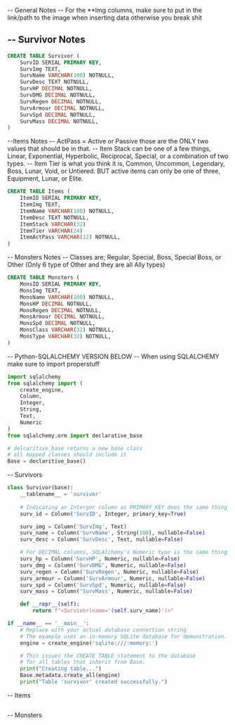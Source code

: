 -- General Notes
-- For the **Img columns, make sure to put in the link/path to the image when inserting data otherwise you break shit

-- Survivor Notes
-- 

```sql
CREATE TABLE Survivor (
    SurvID SERIAL PRIMARY KEY,
    SurvImg TEXT,
    SurvName VARCHAR(100) NOTNULL,
    SurvDesc TEXT NOTNULL,
    SurvHP DECIMAL NOTNULL,
    SurvDMG DECIMAL NOTNULL,
    SurvRegen DECIMAL NOTNULL,
    SurvArmour DECIMAL NOTNULL,
    SurvSpd DECIMAL NOTNULL,
    SurvMass DECIMAL NOTNULL,
)
```

--Items Notes
-- ActPass = Active or Passive those are the ONLY two values that should be in that.
-- Item Stack can be one of a few things, Linear, Exponential, Hyperbolic, Reciprocal, Special, or a combination of two types.
-- Item Tier is what you think it is, Common, Uncommon, Legendary, Boss, Lunar, Void, or Untiered. BUT active items can only be one of three, Equipment, Lunar, or Elite.

```sql
CREATE TABLE Items (
    ItemID SERIAL PRIMARY KEY,
    ItemImg TEXT,
    ItemName VARCHAR(100) NOTNULL,
    ItemDesc TEXT NOTNULL,
    ItemStack VARCHAR(32)
    ItemTier VARCHAR(24)
    ItemActPass VARCHAR(12) NOTNULL,
)
```
-- Monsters Notes
-- Classes are; Regular, Special, Boss, Special Boss, or Other (Only 6 type of Other and they are all Ally types)

```sql
CREATE TABLE Monsters (
    MonsID SERIAL PRIMARY KEY,
    MonsImg TEXT,
    MonsName VARCHAR(100) NOTNULL,
    MonsHP DECIMAL NOTNULL,
    MonsRegen DECIMAL NOTNULL,
    MonsArmour DECIMAL NOTNULL,
    MonsSpd DECIMAL NOTNULL,
    MonsClass VARCHAR(32) NOTNULL,
    MonsType VARCHAR(32) NOTNULL,
)
```


-- Python-SQLALCHEMY VERSION BELOW
-- When using SQLALCHEMY make sure to import properstuff
```python
import sqlalchemy
from sqlalchemy import (
    create_engine,
    Column,
    Integer,
    String,
    Text,
    Numeric
)
from sqlalchemy.orm import declarative_base

# delcaritive_base returns a new base class
# all mapped classes should include it
Base = declaritive_base()
```


-- Survivors

```python
class Survivor(base):
    __tablename__ = 'survivor'
    
    # Indicating an Interger column as PRIMARY_KEY does the same thing as SERIAL in SQL
    surv_id = Column('SurvID', Integer, primary_key=True)

    surv_img = Column('SurvImg', Text)
    surv_name = Column('SurvName', String(100), nullable=False)
    surv_desc = Column('SurvDesc', Text, nullable=False)

    # For DECIMAL columns, SQLAlchemy's Numeric type is the same thing
    surv_hp = Column('SurvHP', Numeric, nullable=False)
    surv_dmg = Column('SurvDMG', Numeric, nullable=False)
    surv_regen = Column('SurvRegen', Numeric, nullable=False)
    surv_armour = Column('SurvArmour', Numeric, nullable=False)
    surv_spd = Column('SurvSpd', Numeric, nullable=False)
    surv_mass = Column('SurvMass', Numeric, nullable=False)

    def __repr__(self):
        return f"<Survivor(name='{self.surv_name}')>"

if __name__ == '__main__':
    # Replace with your actual database connection string
    # The example uses an in-memory SQLite database for demonstration.
    engine = create_engine('sqlite:///:memory:')

    # This issues the CREATE TABLE statement to the database
    # for all tables that inherit from Base.
    print("Creating table...")
    Base.metadata.create_all(engine)
    print("Table 'survivor' created successfully.")
```

-- Items
```python

```

-- Monsters
```python

```
